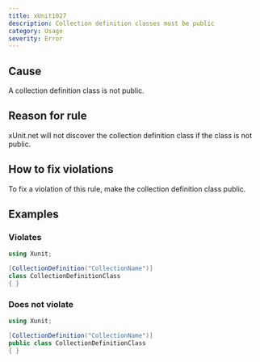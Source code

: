 ```yaml
---
title: xUnit1027
description: Collection definition classes must be public
category: Usage
severity: Error
---
```


## Cause

A collection definition class is not public.

## Reason for rule

xUnit.net will not discover the collection definition class if the class is not public.

## How to fix violations

To fix a violation of this rule, make the collection definition class public.

## Examples

### Violates

```csharp
using Xunit;

[CollectionDefinition("CollectionName")]
class CollectionDefinitionClass
{ }
```

### Does not violate

```csharp
using Xunit;

[CollectionDefinition("CollectionName")]
public class CollectionDefinitionClass
{ }
```
